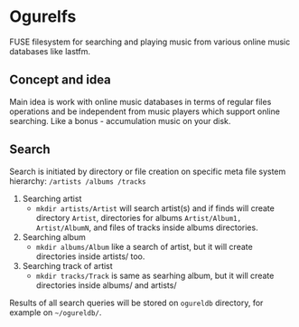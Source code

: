  Ogurelfs
================================================================================

FUSE filesystem for searching and playing music from various
online music databases like lastfm.

Concept and idea
--------------------------------------------------------------------------------

Main idea is work with online music databases in terms of regular 
files operations and be independent from music players which support
online searching. Like a bonus - accumulation music on your disk. 

Search
--------------------------------------------------------------------------------

Search is initiated by directory or file creation on specific meta file system hierarchy:
`
/artists
/albums
/tracks
`

1. Searching artist
    - `mkdir artists/Artist` will search artist(s) and if finds will create directory
       `Artist`, directories for albums `Artist/Album1, Artist/AlbumN`, and
       files of tracks inside albums directories.
2. Searching album
    - `mkdir albums/Album` like a search of artist, but it will create directories
       inside artists/ too.
3. Searching track of artist
    - `mkdir tracks/Track` is same as searhing album, but it will create directories
       inside albums/ and artists/

Results of all search queries will be stored on `ogureldb` directory,
for example on `~/ogureldb/`.

